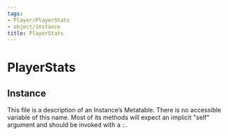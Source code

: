 ```yaml
---
tags:
- Player/PlayerStats
- object/instance
title: PlayerStats
---
```

# PlayerStats
## Instance
This file is a description of an Instance’s Metatable. There is no accessible variable of this name. Most of its methods will expect an implicit "self" argument and should be invoked with a `:`.
